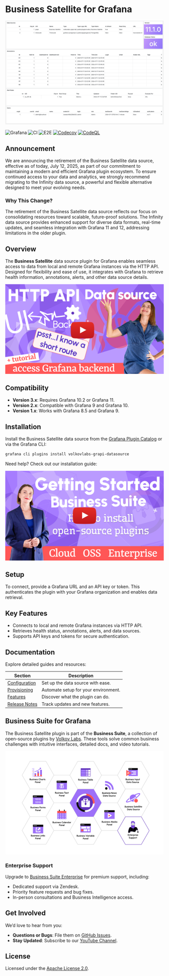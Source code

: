 # Business Satellite for Grafana

![Datasource](https://github.com/VolkovLabs/business-satellite/raw/main/src/img/datasource.png)

![Grafana](https://img.shields.io/badge/Grafana-11.6-orange)
![CI](https://github.com/volkovlabs/business-satellite/workflows/CI/badge.svg)
![E2E](https://github.com/volkovlabs/business-satellite/workflows/E2E/badge.svg)
[![Codecov](https://codecov.io/gh/VolkovLabs/business-satellite/branch/main/graph/badge.svg)](https://codecov.io/gh/VolkovLabs/business-satellite)
[![CodeQL](https://github.com/VolkovLabs/business-satellite/actions/workflows/codeql-analysis.yml/badge.svg)](https://github.com/VolkovLabs/business-satellite/actions/workflows/codeql-analysis.yml)

## Announcement

We are announcing the retirement of the Business Satellite data source, effective as of today, July 12, 2025, as part of our commitment to maintaining a modern and efficient Grafana plugin ecosystem. To ensure continued access to your data and analytics, we strongly recommend migrating to the Infinity data source, a powerful and flexible alternative designed to meet your evolving needs.

### Why This Change?

The retirement of the Business Satellite data source reflects our focus on consolidating resources toward scalable, future-proof solutions. The Infinity data source provides enhanced support for diverse data formats, real-time updates, and seamless integration with Grafana 11 and 12, addressing limitations in the older plugin.

## Overview

The **Business Satellite** data source plugin for Grafana enables seamless access to data from local and remote Grafana instances via the HTTP API. Designed for flexibility and ease of use, it integrates with Grafana to retrieve health information, annotations, alerts, and other data source details.

[![Watch Overview: Business Satellite Data Source | Access Grafana Backend Easily](https://raw.githubusercontent.com/volkovlabs/business-satellite/main/img/overview.png)](https://youtu.be/0zibOEGqTJ8)

## Compatibility

- **Version 3.x**: Requires Grafana 10.2 or Grafana 11.
- **Version 2.x**: Compatible with Grafana 9 and Grafana 10.
- **Version 1.x**: Works with Grafana 8.5 and Grafana 9.

## Installation

Install the Business Satellite data source from the [Grafana Plugin Catalog](https://grafana.com/grafana/plugins/volkovlabs-grapi-datasource/) or via the Grafana CLI:

```bash
grafana cli plugins install volkovlabs-grapi-datasource
```

Need help? Check out our installation guide:

[![Install Business Suite Plugins | Cloud, OSS, Enterprise](https://raw.githubusercontent.com/volkovlabs/.github/main/started.png)](https://youtu.be/1qYzHfPXJF8)

## Setup

To connect, provide a Grafana URL and an API key or token. This authenticates the plugin with your Grafana organization and enables data retrieval.

## Key Features

- Connects to local and remote Grafana instances via HTTP API.
- Retrieves health status, annotations, alerts, and data sources.
- Supports API keys and tokens for secure authentication.

## Documentation

Explore detailed guides and resources:

| Section                                                                          | Description                          |
| -------------------------------------------------------------------------------- | ------------------------------------ |
| [Configuration](https://volkovlabs.io/plugins/business-satellite/configuration/) | Set up the data source with ease.    |
| [Provisioning](https://volkovlabs.io/plugins/business-satellite/provisioning/)   | Automate setup for your environment. |
| [Features](https://volkovlabs.io/plugins/business-satellite/features/)           | Discover what the plugin can do.     |
| [Release Notes](https://volkovlabs.io/plugins/business-satellite/release/)       | Track updates and new features.      |

## Business Suite for Grafana

The Business Satellite plugin is part of the **Business Suite**, a collection of open-source plugins by [Volkov Labs](https://volkovlabs.io/). These tools solve common business challenges with intuitive interfaces, detailed docs, and video tutorials.

[![Explore the Business Suite](https://raw.githubusercontent.com/VolkovLabs/.github/main/business.png)](https://volkovlabs.io/plugins/)

### Enterprise Support

Upgrade to [Business Suite Enterprise](https://volkovlabs.io/pricing/) for premium support, including:

- Dedicated support via Zendesk.
- Priority feature requests and bug fixes.
- In-person consultations and Business Intelligence access.

## Get Involved

We’d love to hear from you:

- **Questions or Bugs**: File them on [GitHub Issues](https://github.com/volkovlabs/business-satellite/issues).
- **Stay Updated**: Subscribe to our [YouTube Channel](https://youtube.com/@volkovlabs).

## License

Licensed under the [Apache License 2.0](https://github.com/volkovlabs/business-satellite/blob/main/LICENSE).
